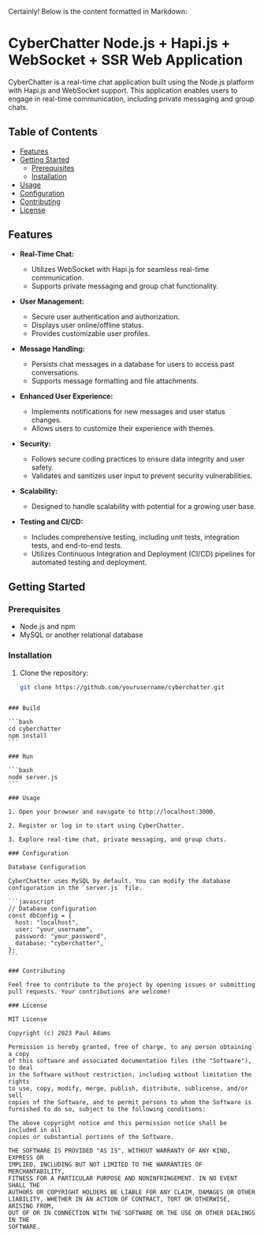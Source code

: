 Certainly! Below is the content formatted in Markdown:

# CyberChatter Node.js + Hapi.js + WebSocket + SSR Web Application

CyberChatter is a real-time chat application built using the Node.js platform with Hapi.js and WebSocket support. This application enables users to engage in real-time communication, including private messaging and group chats.

## Table of Contents

- [Features](#features)
- [Getting Started](#getting-started)
  - [Prerequisites](#prerequisites)
  - [Installation](#installation)
- [Usage](#usage)
- [Configuration](#configuration)
- [Contributing](#contributing)
- [License](#license)

## Features

- **Real-Time Chat:**

  - Utilizes WebSocket with Hapi.js for seamless real-time communication.
  - Supports private messaging and group chat functionality.

- **User Management:**

  - Secure user authentication and authorization.
  - Displays user online/offline status.
  - Provides customizable user profiles.

- **Message Handling:**

  - Persists chat messages in a database for users to access past conversations.
  - Supports message formatting and file attachments.

- **Enhanced User Experience:**

  - Implements notifications for new messages and user status changes.
  - Allows users to customize their experience with themes.

- **Security:**

  - Follows secure coding practices to ensure data integrity and user safety.
  - Validates and sanitizes user input to prevent security vulnerabilities.

- **Scalability:**

  - Designed to handle scalability with potential for a growing user base.

- **Testing and CI/CD:**
  - Includes comprehensive testing, including unit tests, integration tests, and end-to-end tests.
  - Utilizes Continuous Integration and Deployment (CI/CD) pipelines for automated testing and deployment.

## Getting Started

### Prerequisites

- Node.js and npm
- MySQL or another relational database

### Installation

1. Clone the repository:

   ```bash
   git clone https://github.com/yourusername/cyberchatter.git
   ```

````

### Build

```bash
cd cyberchatter
npm install
```

### Run

```bash
node server.js
```

### Usage

1. Open your browser and navigate to http://localhost:3000.

2. Register or log in to start using CyberChatter.

3. Explore real-time chat, private messaging, and group chats.

### Configuration

Database Configuration

CyberChatter uses MySQL by default. You can modify the database configuration in the `server.js` file.

```javascript
// Database configuration
const dbConfig = {
  host: "localhost",
  user: "your_username",
  password: "your_password",
  database: "cyberchatter",
};
```

### Contributing

Feel free to contribute to the project by opening issues or submitting pull requests. Your contributions are welcome!

### License

MIT License

Copyright (c) 2023 Paul Adams

Permission is hereby granted, free of charge, to any person obtaining a copy
of this software and associated documentation files (the "Software"), to deal
in the Software without restriction, including without limitation the rights
to use, copy, modify, merge, publish, distribute, sublicense, and/or sell
copies of the Software, and to permit persons to whom the Software is
furnished to do so, subject to the following conditions:

The above copyright notice and this permission notice shall be included in all
copies or substantial portions of the Software.

THE SOFTWARE IS PROVIDED "AS IS", WITHOUT WARRANTY OF ANY KIND, EXPRESS OR
IMPLIED, INCLUDING BUT NOT LIMITED TO THE WARRANTIES OF MERCHANTABILITY,
FITNESS FOR A PARTICULAR PURPOSE AND NONINFRINGEMENT. IN NO EVENT SHALL THE
AUTHORS OR COPYRIGHT HOLDERS BE LIABLE FOR ANY CLAIM, DAMAGES OR OTHER
LIABILITY, WHETHER IN AN ACTION OF CONTRACT, TORT OR OTHERWISE, ARISING FROM,
OUT OF OR IN CONNECTION WITH THE SOFTWARE OR THE USE OR OTHER DEALINGS IN THE
SOFTWARE.
````
